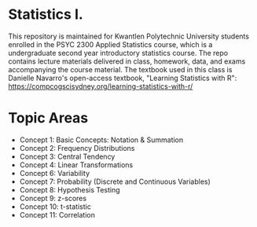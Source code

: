 # Statistics I.
This repository is maintained for Kwantlen Polytechnic University students enrolled in the PSYC 2300 Applied Statistics course, which is a undergraduate second year introductory statistics course. The repo contains lecture materials delivered in class, homework, data, and exams accompanying the course material. The textbook used in this class is Danielle Navarro's open-access textbook, "Learning Statistics with R": https://compcogscisydney.org/learning-statistics-with-r/

# Topic Areas

- Concept 1: Basic Concepts: Notation & Summation
- Concept 2: Frequency Distributions
- Concept 3: Central Tendency
- Concept 4: Linear Transformations
- Concept 6: Variability
- Concept 7: Probability (Discrete and Continuous Variables)
- Concept 8: Hypothesis Testing
- Concept 9: z-scores
- Concept 10: t-statistic
- Concept 11: Correlation
